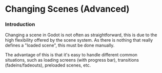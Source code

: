 # Changing Scenes (Advanced)

### Introduction

Changing a scene in Godot is not often as straightforward, this is due to the high flexibility offered by the scene system. As there is nothing that really defines a "loaded scene", this must be done manually.

The advantage of this is that it's easy to handle different common situations, such as loading screens (with progress bar), transitions (fadeins/fadeouts), preloaded scenes, etc.



